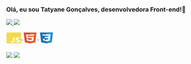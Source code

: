 ### Olá, eu sou Tatyane Gonçalves, desenvolvedora Front-end!👋

<div>
  <a href="">
  <img height="100em" src="https://github-readme-stats.vercel.app/api?username=tatyanepgoncalves&show_icons=true&hide=contribs,prs&cache_seconds=86400&theme=darcula">
  <img height="100em" src="https://github-readme-stats.vercel.app/api/top-langs/?username=tatyanepgoncalves&layout=compact&langs_count=16*&theme=darcula">
  </div>



<div style="display: inline_block"><br>
  <img align="center" alt="Js" height="30" width="40" src="https://raw.githubusercontent.com/devicons/devicon/master/icons/javascript/javascript-plain.svg">
  <img align="center" alt="HTML" height="30" width="40" src="https://raw.githubusercontent.com/devicons/devicon/master/icons/html5/html5-original.svg">
  <img align="center" alt="CSS" height="30" width="40" src="https://raw.githubusercontent.com/devicons/devicon/master/icons/css3/css3-original.svg">
</div>

###

<div> 
  <a href="https://instagram.com/tatygoncalves__" target="_blank"><img src="https://img.shields.io/badge/-Instagram-%23E4405F?style=for-the-badge&logo=instagram&logoColor=white" target="_blank"></a>
  <a href="https://www.linkedin.com/in/tatyanegoncalves/" target="_blank"><img src="https://img.shields.io/badge/-LinkedIn-%230077B5?style=for-the-badge&logo=linkedin&logoColor=white" target="_blank"></a> 
